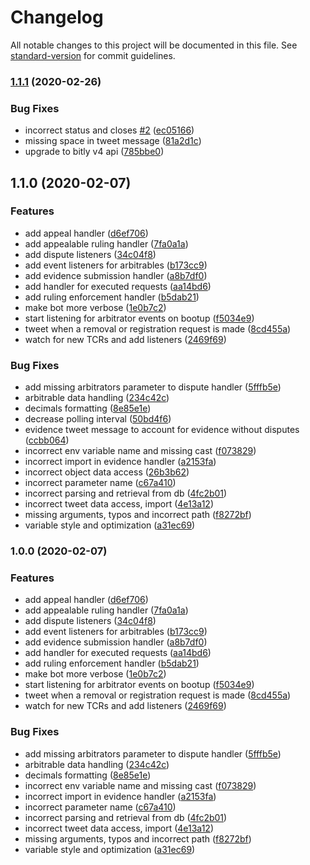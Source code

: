 # Changelog

All notable changes to this project will be documented in this file. See [standard-version](https://github.com/conventional-changelog/standard-version) for commit guidelines.

### [1.1.1](https://github.com/kleros/gtcr-twitter-bot/compare/v1.1.0...v1.1.1) (2020-02-26)


### Bug Fixes

* incorrect status and closes [#2](https://github.com/kleros/gtcr-twitter-bot/issues/2) ([ec05166](https://github.com/kleros/gtcr-twitter-bot/commit/ec05166fcce59970e7bf0cfa76081128216a5456))
* missing space in tweet message ([81a2d1c](https://github.com/kleros/gtcr-twitter-bot/commit/81a2d1c7379c7f34d3fa5f425716457841a518fe))
* upgrade to bitly v4 api ([785bbe0](https://github.com/kleros/gtcr-twitter-bot/commit/785bbe021a826ae8fea50d55addfb0bf2322919c))

## 1.1.0 (2020-02-07)


### Features

* add appeal handler ([d6ef706](https://github.com/kleros/gtcr-twitter-bot/commit/d6ef7069fe686c94b03d864081eed1d1d6563f64))
* add appealable ruling handler ([7fa0a1a](https://github.com/kleros/gtcr-twitter-bot/commit/7fa0a1a0a1d7e5a79555ad23ea39978e339da08c))
* add dispute listeners ([34c04f8](https://github.com/kleros/gtcr-twitter-bot/commit/34c04f8380166913b9184239445f82c3ae1c922a))
* add event listeners for arbitrables ([b173cc9](https://github.com/kleros/gtcr-twitter-bot/commit/b173cc985594ad312060cb0e93af8c183d019e6f))
* add evidence submission handler ([a8b7df0](https://github.com/kleros/gtcr-twitter-bot/commit/a8b7df01a2c46f5017485aeda3fa6177405953fb))
* add handler for executed requests ([aa14bd6](https://github.com/kleros/gtcr-twitter-bot/commit/aa14bd658cd06bf9d7565dc8189904b0b9c12dbf))
* add ruling enforcement handler ([b5dab21](https://github.com/kleros/gtcr-twitter-bot/commit/b5dab218bc20216824a328597ad7fb84a3d95059))
* make bot more verbose ([1e0b7c2](https://github.com/kleros/gtcr-twitter-bot/commit/1e0b7c2acaaa82497dd90ad8acc85fe2e22cb157))
* start listening for arbitrator events on bootup ([f5034e9](https://github.com/kleros/gtcr-twitter-bot/commit/f5034e901c2930344de14e96ce0f2544f5a4deec))
* tweet when a removal or registration request is made ([8cd455a](https://github.com/kleros/gtcr-twitter-bot/commit/8cd455acfb06ffefbe1a598fd4567c15e797262f))
* watch for new TCRs and add listeners ([2469f69](https://github.com/kleros/gtcr-twitter-bot/commit/2469f69f28cecf104e2226a61a849ea1fc88c054))


### Bug Fixes

* add missing arbitrators parameter to dispute handler ([5fffb5e](https://github.com/kleros/gtcr-twitter-bot/commit/5fffb5e5c90b14ebd05b1c21f045d2a93c20f571))
* arbitrable data handling ([234c42c](https://github.com/kleros/gtcr-twitter-bot/commit/234c42c26296734b24f75e038c5eb2bb6fbeb533))
* decimals formatting ([8e85e1e](https://github.com/kleros/gtcr-twitter-bot/commit/8e85e1ea61f620323895cf38b60609c3f5c57b52))
* decrease polling interval ([50bd4f6](https://github.com/kleros/gtcr-twitter-bot/commit/50bd4f6d52cb4859fe3672bd86c8c965e9bc11c4))
* evidence tweet message to account for evidence without disputes ([ccbb064](https://github.com/kleros/gtcr-twitter-bot/commit/ccbb06425136e6642b20c6e413c23afb4b226966))
* incorrect env variable name and missing cast ([f073829](https://github.com/kleros/gtcr-twitter-bot/commit/f073829f7e830b5a436ddde0014086fe65260bba))
* incorrect import in evidence handler ([a2153fa](https://github.com/kleros/gtcr-twitter-bot/commit/a2153fa39a58487085398e1e2fd3536f7f20a6ef))
* incorrect object data access ([26b3b62](https://github.com/kleros/gtcr-twitter-bot/commit/26b3b622b383f61a191041d1a47e673e1e2bd559))
* incorrect parameter name ([c67a410](https://github.com/kleros/gtcr-twitter-bot/commit/c67a410dc5b34f74295a1ad4bb41d6d02fc192ba))
* incorrect parsing and retrieval from db ([4fc2b01](https://github.com/kleros/gtcr-twitter-bot/commit/4fc2b01c5aefd954ea06689054e4f5bbc4d49363))
* incorrect tweet data access, import ([4e13a12](https://github.com/kleros/gtcr-twitter-bot/commit/4e13a12054f3ddf0beebf21b73c35fa10d04aca3))
* missing arguments, typos and incorrect path ([f8272bf](https://github.com/kleros/gtcr-twitter-bot/commit/f8272bfc9dab75a623487d67138554ef29fec6ac))
* variable style and optimization ([a31ec69](https://github.com/kleros/gtcr-twitter-bot/commit/a31ec693b08c10a5d12153f6483f3447c96722d8))

### 1.0.0 (2020-02-07)


### Features

* add appeal handler ([d6ef706](https://github.com/kleros/gtcr-twitter-bot/commit/d6ef7069fe686c94b03d864081eed1d1d6563f64))
* add appealable ruling handler ([7fa0a1a](https://github.com/kleros/gtcr-twitter-bot/commit/7fa0a1a0a1d7e5a79555ad23ea39978e339da08c))
* add dispute listeners ([34c04f8](https://github.com/kleros/gtcr-twitter-bot/commit/34c04f8380166913b9184239445f82c3ae1c922a))
* add event listeners for arbitrables ([b173cc9](https://github.com/kleros/gtcr-twitter-bot/commit/b173cc985594ad312060cb0e93af8c183d019e6f))
* add evidence submission handler ([a8b7df0](https://github.com/kleros/gtcr-twitter-bot/commit/a8b7df01a2c46f5017485aeda3fa6177405953fb))
* add handler for executed requests ([aa14bd6](https://github.com/kleros/gtcr-twitter-bot/commit/aa14bd658cd06bf9d7565dc8189904b0b9c12dbf))
* add ruling enforcement handler ([b5dab21](https://github.com/kleros/gtcr-twitter-bot/commit/b5dab218bc20216824a328597ad7fb84a3d95059))
* make bot more verbose ([1e0b7c2](https://github.com/kleros/gtcr-twitter-bot/commit/1e0b7c2acaaa82497dd90ad8acc85fe2e22cb157))
* start listening for arbitrator events on bootup ([f5034e9](https://github.com/kleros/gtcr-twitter-bot/commit/f5034e901c2930344de14e96ce0f2544f5a4deec))
* tweet when a removal or registration request is made ([8cd455a](https://github.com/kleros/gtcr-twitter-bot/commit/8cd455acfb06ffefbe1a598fd4567c15e797262f))
* watch for new TCRs and add listeners ([2469f69](https://github.com/kleros/gtcr-twitter-bot/commit/2469f69f28cecf104e2226a61a849ea1fc88c054))


### Bug Fixes

* add missing arbitrators parameter to dispute handler ([5fffb5e](https://github.com/kleros/gtcr-twitter-bot/commit/5fffb5e5c90b14ebd05b1c21f045d2a93c20f571))
* arbitrable data handling ([234c42c](https://github.com/kleros/gtcr-twitter-bot/commit/234c42c26296734b24f75e038c5eb2bb6fbeb533))
* decimals formatting ([8e85e1e](https://github.com/kleros/gtcr-twitter-bot/commit/8e85e1ea61f620323895cf38b60609c3f5c57b52))
* incorrect env variable name and missing cast ([f073829](https://github.com/kleros/gtcr-twitter-bot/commit/f073829f7e830b5a436ddde0014086fe65260bba))
* incorrect import in evidence handler ([a2153fa](https://github.com/kleros/gtcr-twitter-bot/commit/a2153fa39a58487085398e1e2fd3536f7f20a6ef))
* incorrect parameter name ([c67a410](https://github.com/kleros/gtcr-twitter-bot/commit/c67a410dc5b34f74295a1ad4bb41d6d02fc192ba))
* incorrect parsing and retrieval from db ([4fc2b01](https://github.com/kleros/gtcr-twitter-bot/commit/4fc2b01c5aefd954ea06689054e4f5bbc4d49363))
* incorrect tweet data access, import ([4e13a12](https://github.com/kleros/gtcr-twitter-bot/commit/4e13a12054f3ddf0beebf21b73c35fa10d04aca3))
* missing arguments, typos and incorrect path ([f8272bf](https://github.com/kleros/gtcr-twitter-bot/commit/f8272bfc9dab75a623487d67138554ef29fec6ac))
* variable style and optimization ([a31ec69](https://github.com/kleros/gtcr-twitter-bot/commit/a31ec693b08c10a5d12153f6483f3447c96722d8))
